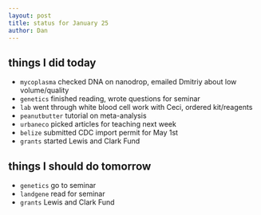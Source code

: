 ```yaml
---
layout: post
title: status for January 25
author: Dan
---
```


## things I did today
* `mycoplasma` checked DNA on nanodrop, emailed Dmitriy about low volume/quality 
* `genetics` finished reading, wrote questions for seminar
* `lab` went through white blood cell work with Ceci, ordered kit/reagents
* `peanutbutter` tutorial on meta-analysis
* `urbaneco` picked articles for teaching next week
* `belize` submitted CDC import permit for May 1st
* `grants` started Lewis and Clark Fund

## things I should do tomorrow
* `genetics` go to seminar
* `landgene` read for seminar
* `grants` Lewis and Clark Fund

<i class='fa fa-code' style='color:pink'> </i>
